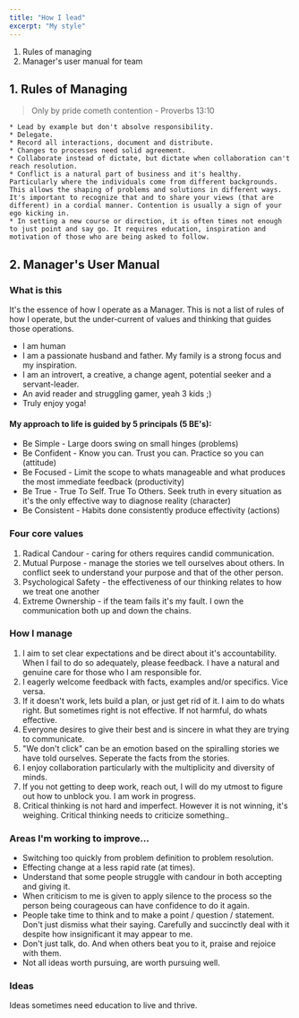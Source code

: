 ```yaml
---
title: "How I lead"
excerpt: "My style"
---
```


1. Rules of managing
2. Manager's user manual for team

## 1. Rules of Managing
> Only by pride cometh contention - Proverbs 13:10

	* Lead by example but don't absolve responsibility.
	* Delegate.
	* Record all interactions, document and distribute.
	* Changes to processes need solid agreement.
	* Collaborate instead of dictate, but dictate when collaboration can't reach resolution.
	* Conflict is a natural part of business and it's healthy. Particularly where the individuals come from different backgrounds. This allows the shaping of problems and solutions in different ways. It's important to recognize that and to share your views (that are different) in a cordial manner. Contention is usually a sign of your ego kicking in.
	* In setting a new course or direction, it is often times not enough to just point and say go. It requires education, inspiration and motivation of those who are being asked to follow.

## 2. Manager's User Manual

### What is this
It's the essence of how I operate as a Manager.
This is not a list of rules of how I operate, but the under-current of values and thinking that guides those operations.

* I am human
* I am a passionate husband and father. My family is a strong focus and my inspiration.
* I am an introvert, a creative, a change agent, potential seeker and a servant-leader.
* An avid reader and struggling gamer, yeah 3 kids ;)
* Truly enjoy yoga!

#### My approach to life is guided by 5 principals (5 BE's):
* Be Simple - Large doors swing on small hinges (problems)
* Be Confident - Know you can. Trust you can. Practice so you can (attitude)
* Be Focused - Limit the scope to whats manageable and what produces the most immediate feedback (productivity)
* Be True - True To Self. True To Others. Seek truth in every situation as it's the only effective way to diagnose reality (character)
* Be Consistent - Habits done consistently produce effectivity (actions)

### Four core values

1. Radical Candour - caring for others requires candid communication.
2. Mutual Purpose - manage the stories we tell ourselves about others. In conflict seek to understand your purpose and that of the other person.
3. Psychological Safety - the effectiveness of our thinking relates to how we treat one another
4. Extreme Ownership - if the team fails it's my fault. I own the communication both up and down the chains.

### How I manage

1. I aim to set clear expectations and be direct about it's accountability. When I fail to do so adequately, please feedback.
I have a natural and genuine care for those who I am responsible for.
2. I eagerly welcome feedback with facts, examples and/or specifics. Vice versa.
3. If it doesn't work, lets build a plan, or just get rid of it.
I aim to do whats right. But sometimes right is not effective. If not harmful, do whats effective.
4. Everyone desires to give their best and is sincere in what they are trying to communicate.
5. "We don't click" can be an emotion based on the spiralling stories we have told ourselves. Seperate the facts from the stories.
6. I enjoy collaboration particularly with the multiplicity and diversity of minds.
7. If you not getting to deep work, reach out, I will do my utmost to figure out how to unblock you.
I am work in progress.
8. Critical thinking is not hard and imperfect. However it is not winning, it's weighing. Critical thinking needs to criticize something..

### Areas I'm working to improve...

* Switching too quickly from problem definition to problem resolution.
* Effecting change at a less rapid rate (at times).
* Understand that some people struggle with candour in both accepting and giving it.
* When criticism to me is given to apply silence to the process so the person being courageous can have confidence to do it again.
* People take time to think and to make a point / question / statement. Don't just dismiss what their saying. Carefully and succinctly deal with it despite how insignificant it may appear to me.
* Don't just talk, do. And when others beat you to it, praise and rejoice with them.
* Not all ideas worth pursuing, are worth pursuing well.

### Ideas
Ideas sometimes need education to live and thrive.

